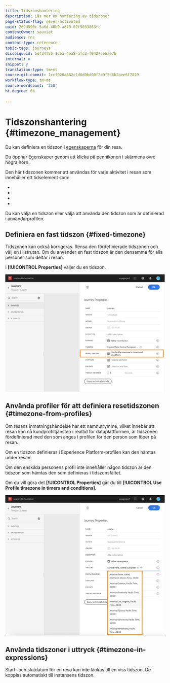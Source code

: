 ```yaml
---
title: Tidszonshantering
description: Läs mer om hantering av tidszoner
page-status-flag: never-activated
uuid: 269d590c-5a6d-40b9-a879-02f5033863fc
contentOwner: sauviat
audience: rns
content-type: reference
topic-tags: journeys
discoiquuid: 5df34f55-135a-4ea8-afc2-f9427ce5ae7b
internal: n
snippet: y
translation-type: tm+mt
source-git-commit: 1ccf020a882c1d6d9bd00f2e9f5d6b2aee6f7829
workflow-type: tm+mt
source-wordcount: '250'
ht-degree: 0%

---
```




# Tidszonshantering {#timezone_management}

Du kan definiera en tidszon i [egenskaperna](../building-journeys/changing-properties.md) för din resa.

Du öppnar Egenskaper genom att klicka på pennikonen i skärmens övre högra hörn.

Den här tidszonen kommer att användas för varje aktivitet i resan som innehåller ett tidselement som:

* [](../building-journeys/condition-activity.md#time_condition)
* [](../building-journeys/condition-activity.md#date_condition)
* [](../building-journeys/wait-activity.md#custom)
* [](../building-journeys/wait-activity.md#fixed_date)

Du kan välja en tidszon eller välja att använda den tidszon som är definierad i användarprofilen.

## Definiera en fast tidszon {#fixed-timezone}

Tidszonen kan också korrigeras. Rensa den fördefinierade tidszonen och välj en i listrutan. Om du använder en fast tidszon är den densamma för alla personer som deltar i resan.

I **[!UICONTROL Properties]** väljer du en tidszon.

![](../assets/journey73.png)

## Använda profiler för att definiera resetidszonen {#timezone-from-profiles}

Om resans inmatningshändelse har ett namnutrymme, vilket innebär att resan kan nå kundprofiltjänsten i realtid för dataplattformen, är tidszonen fördefinierad med den som anges i profilen för den person som löper på resan.

Om en tidszon definieras i Experience Platform-profilen kan den hämtas under resan.

Om den enskilda personens profil inte innehåller någon tidszon är den tidszon som hämtas den som definieras i tidszonsfältet.

Om du vill göra det **[!UICONTROL Properties]** går du till **[!UICONTROL Use Profile timezone in timers and conditions]**.

![](../assets/journey72.png)

## Använda tidszoner i uttryck {#timezone-in-expressions}

Start- och slutdatum för en resa kan inte länkas till en viss tidszon. De kopplas automatiskt till instansens tidszon.
